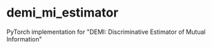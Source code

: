 # demi_mi_estimator
PyTorch implementation for "DEMI: Discriminative Estimator of Mutual Information"
